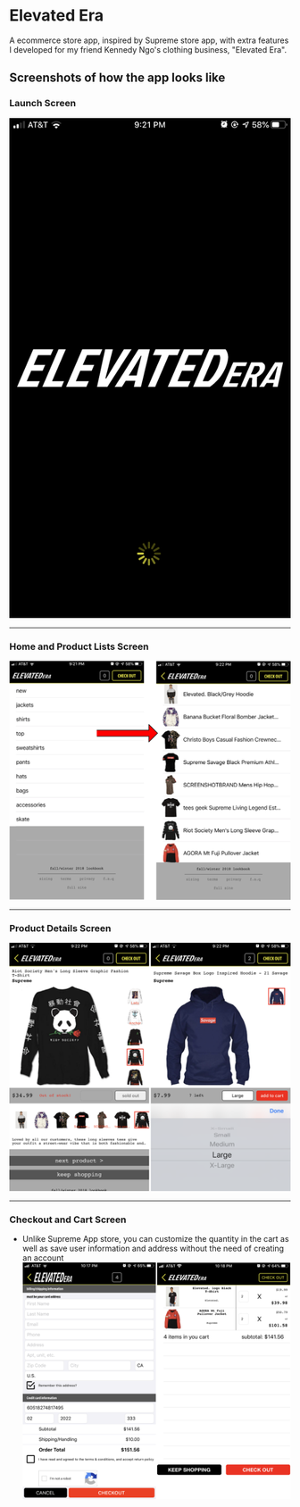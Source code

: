 # Elevated Era
A ecommerce store app, inspired by Supreme store app, with extra features I developed for my friend Kennedy Ngo's clothing business, "Elevated Era".


## Screenshots of how the app looks like
### Launch Screen
![Launch screenshot](/photos/launch.PNG)

---

### Home and Product Lists Screen
![Home Screen and Product Screen](/photos/home.png)

---

### Product Details Screen
![Detailed Screen](/photos/detail.png)

---

### Checkout and Cart Screen
- Unlike Supreme App store, you can customize the quantity in the cart as well as save user information and address without the need of creating an account
![Checkout and Cart Screen](/photos/checkout-cart.png)
